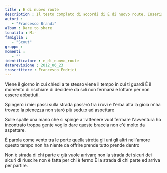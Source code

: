 ```yaml
--- 
title : È di nuovo route
description : Il testo completo di accordi di È di nuovo route. Inseriscila nel tuo canzoniere!
autori : 
   - "Francesco Brandi"
album : Dare to share
tonalita : Mi-
famiglia : 
   - "Scout"
gruppo : 
momenti : 
   - ""
identificatore : e_di_nuovo_route
datarevisione : 2012_06_23
trascrittore : Francesco Endrici
--- 
```




Viene il giorno in cui chiedi a te stesso 
viene il tempo in cui ti guardi 
È il momento di rischiare di decidere da soli
non fermarsi e lottare per non essere abbattuti.


Spingerò i miei passi sulla strada
passerò tra i rovi e l'erba alta 
la gioia m'ha trovato la pienezza
non starò più seduto ad aspettare  


Sulle spalle una mano che si spinge a trattenere
vuol fermare l'avventura 
ho incontrato troppa gente 
voglio dare queste braccia non c'è molto da aspettare.


È parola come vento tra le porte quella stretta
gli uni gli altri nell'amore 
questo tempo non ha niente da offrire 
prende tutto prende dentro 


Non è strada di chi parte e già vuole arrivare
non la strada dei sicuri dei sicuri di riuscire
non è fatta per chi è fermo 
È la strada di chi parte ed arriva per partire.



